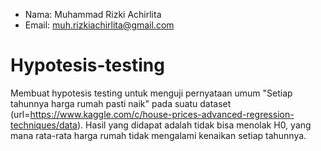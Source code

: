 - Nama: Muhammad Rizki Achirlita
- Email: muh.rizkiachirlita@gmail.com

# Hypotesis-testing
Membuat hypotesis testing untuk menguji pernyataan umum "Setiap tahunnya harga rumah pasti naik" pada suatu dataset (url=https://www.kaggle.com/c/house-prices-advanced-regression-techniques/data). Hasil yang didapat adalah tidak bisa menolak H0, yang mana rata-rata harga rumah tidak mengalami kenaikan setiap tahunnya.
